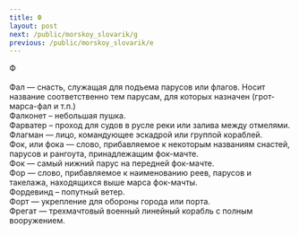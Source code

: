 ```yaml
---
title: Ф
layout: post
next: /public/morskoy_slovarik/g
previous: /public/morskoy_slovarik/e
---
```


Ф  
   
Фал — снасть, служащая для подъема парусов или флагов. Носит название соответственно тем парусам, для которых назначен (грот-марса-фал и т.п.)  
Фалконет – небольшая пушка.  
Фарватер – проход для судов в русле реки или залива между отмелями.  
Флагман — лицо, командующее эскадрой или группой кораблей.  
Фок, или фока — слово, прибавляемое к некоторым названиям снастей, парусов и рангоута, принадлежащим фок-мачте.  
Фок — самый нижний парус на передней фок-мачте.  
Фор — слово, прибавляемое к наименованию реев, парусов и такелажа, находящихся выше марса фок-мачты.   
Фордевинд – попутный ветер.  
Форт — укрепление для обороны города или порта.  
Фрегат — трехмачтовый военный линейный корабль с полным вооружением.
